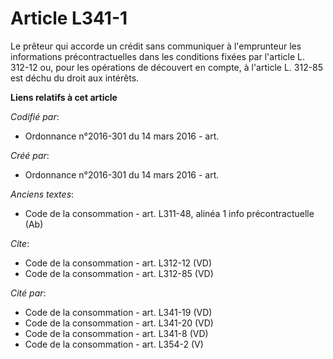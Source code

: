 # Article L341-1

Le prêteur qui accorde un crédit sans communiquer à l'emprunteur les informations précontractuelles dans les conditions
fixées par l'article L. 312-12 ou, pour les opérations de découvert en compte, à l'article L. 312-85 est déchu du droit aux
intérêts.

**Liens relatifs à cet article**

_Codifié par_:

  - Ordonnance n°2016-301 du 14 mars 2016 - art.

_Créé par_:

  - Ordonnance n°2016-301 du 14 mars 2016 - art.

_Anciens textes_:

  - Code de la consommation - art. L311-48, alinéa 1 info précontractuelle (Ab)

_Cite_:

  - Code de la consommation - art. L312-12 (VD)
  - Code de la consommation - art. L312-85 (VD)

_Cité par_:

  - Code de la consommation - art. L341-19 (VD)
  - Code de la consommation - art. L341-20 (VD)
  - Code de la consommation - art. L341-8 (VD)
  - Code de la consommation - art. L354-2 (V)
